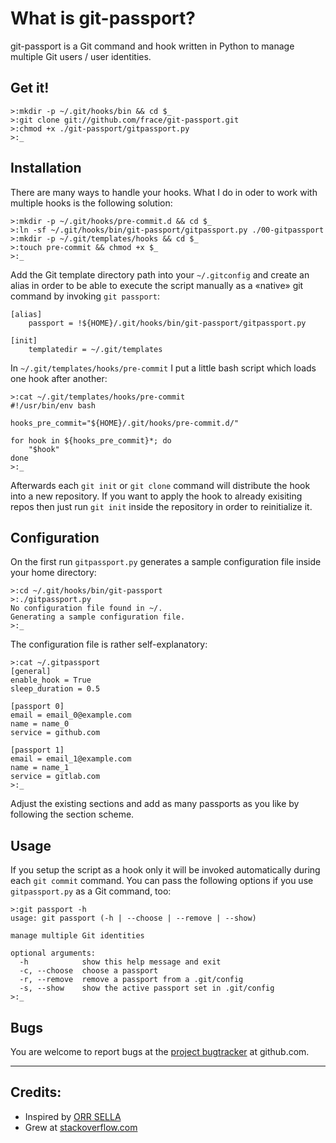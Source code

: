 # What is git-passport?
git-passport is a Git command and hook written in Python to manage multiple Git
users / user identities.


## Get it!
```
>:mkdir -p ~/.git/hooks/bin && cd $_
>:git clone git://github.com/frace/git-passport.git
>:chmod +x ./git-passport/gitpassport.py
>:_
```


## Installation
There are many ways to handle your hooks. What I do in oder to work with
multiple hooks is the following solution:
```
>:mkdir -p ~/.git/hooks/pre-commit.d && cd $_
>:ln -sf ~/.git/hooks/bin/git-passport/gitpassport.py ./00-gitpassport
>:mkdir -p ~/.git/templates/hooks && cd $_
>:touch pre-commit && chmod +x $_
>:_
```

Add the Git template directory path into your `~/.gitconfig` and create an
alias in order to be able to execute the script manually as a «native» git
command by invoking `git passport`:
```
[alias]
    passport = !${HOME}/.git/hooks/bin/git-passport/gitpassport.py

[init]
    templatedir = ~/.git/templates
```

In `~/.git/templates/hooks/pre-commit` I put a little bash script which
loads one hook after another:
```
>:cat ~/.git/templates/hooks/pre-commit
#!/usr/bin/env bash

hooks_pre_commit="${HOME}/.git/hooks/pre-commit.d/"

for hook in ${hooks_pre_commit}*; do
    "$hook"
done
>:_
```

Afterwards each `git init` or `git clone` command will distribute
the hook into a new repository.
If you want to apply the hook to already exisiting repos then just run
`git init` inside the repository in order to reinitialize it.


## Configuration
On the first run `gitpassport.py` generates a sample configuration file inside
your home directory:
```
>:cd ~/.git/hooks/bin/git-passport
>:./gitpassport.py
No configuration file found in ~/.
Generating a sample configuration file.
>:_
```

The configuration file is rather self-explanatory:
```
>:cat ~/.gitpassport
[general]
enable_hook = True
sleep_duration = 0.5

[passport 0]
email = email_0@example.com
name = name_0
service = github.com

[passport 1]
email = email_1@example.com
name = name_1
service = gitlab.com
>:_
```

Adjust the existing sections and add as many passports as you like by following
the section scheme.


## Usage
If you setup the script as a hook only it will be invoked automatically
during each `git commit` command.
You can pass the following options if you use `gitpassport.py` as a Git
command, too:
```
>:git passport -h
usage: git passport (-h | --choose | --remove | --show)

manage multiple Git identities

optional arguments:
  -h            show this help message and exit
  -c, --choose  choose a passport
  -r, --remove  remove a passport from a .git/config
  -s, --show    show the active passport set in .git/config
>:_
```


## Bugs
You are welcome to report bugs at the [project bugtracker][project-bugtracker]
at github.com.

[project-bugtracker]: https://github.com/frace/git-passport/issues


* * *
## Credits:
+ Inspired by [ORR SELLA][credits-1]
+ Grew at [stackoverflow.com][credits-2]

[credits-1]: https://orrsella.com/2013/08/10/git-using-different-user-emails-for-different-repositories/
[credits-2]: http://stackoverflow.com/questions/4220416/can-i-specify-multiple-users-for-myself-in-gitconfig/23107012#23107012
[credits-3]: http://codereview.stackexchange.com/questions/76935/python-based-git-pre-commit-hook-to-manage-multiple-users-git-identities
